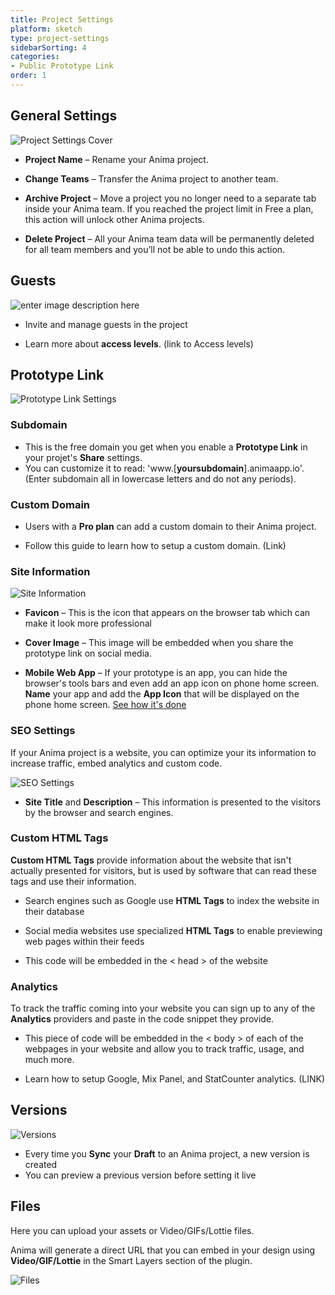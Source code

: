 ```yaml
---
title: Project Settings
platform: sketch
type: project-settings
sidebarSorting: 4
categories: 
- Public Prototype Link
order: 1
---
```


## General Settings

![Project Settings Cover](https://s3.amazonaws.com/animaapp/docs/web-app/Anima%204%20-%20Prototype%20Settings%20General.png)

- **Project Name** – Rename your Anima project.

- **Change Teams**  – Transfer the Anima project to another team.

- **Archive Project** – Move a project you no longer need to a separate tab inside your Anima team. If you reached the project limit in Free a plan, this action will unlock other Anima projects.

- **Delete Project** – All your Anima team data will be permanently deleted for all team members and you’ll not be able to undo this action.

## Guests

![enter image description here](https://s3.amazonaws.com/animaapp/docs/web-app/Anima%204%20-%20Settings%20guests.png)
- Invite and manage guests in the project

- Learn more about **access levels**. (link to Access levels)

## Prototype Link

![Prototype Link Settings](https://s3.amazonaws.com/animaapp/docs/web-app/Anima%204%20-%20Subdomain.png)
### **Subdomain**
-  This is the free domain you get when you enable a **Prototype Link** in your projet's **Share** settings. 
- You can customize it to read: 'www.[**yoursubdomain**].animaapp.io'. (Enter subdomain all in lowercase letters and do not any periods).

### **Custom Domain**
- Users with a **Pro plan** can add a custom domain to their Anima project.

- Follow this guide to learn how to setup a custom domain. (Link)

### Site Information

![Site Information](https://s3.amazonaws.com/animaapp/docs/web-app/Anima%204%20-%20Prototype%20Information.png)

- **Favicon** – This is the icon that appears on the browser tab which can make it look more professional
 
 - **Cover Image** – This image will be embedded when you share the prototype link on social media.

 - **Mobile Web App** – If your prototype is an app, you can hide the browser's tools bars and even add an app icon on phone home screen. **Name** your app and add the **App Icon** that will be displayed on the phone home screen. 
 [See how it's done](https://blog.animaapp.com/create-a-mobile-app-prototype-with-anima-656a6df3fc7b)

### SEO Settings

If your Anima project is a website, you can optimize your its information to increase traffic, embed analytics and custom code.

![SEO Settings](https://s3.amazonaws.com/animaapp/docs/web-app/Anima%204%20-%20Seo%20settings.png)

 - **Site Title** and **Description** – This information is presented to the visitors by the browser and search engines.
 
### Custom HTML Tags

**Custom HTML Tags** provide information about the website that isn't actually presented for visitors, but is used by software that can read these tags and use their information.

- Search engines such as Google use **HTML Tags** to index the website in their database

- Social media websites use specialized **HTML Tags** to enable previewing web pages within their feeds

- This code will be embedded in the < head > of the website


### Analytics

To track the traffic coming into your website you can sign up to any of the **Analytics** providers and paste in the code snippet they provide.

- This piece of code will be embedded in the < body > of each of the webpages in your website and allow you to track traffic, usage, and much more.

- Learn how to setup Google, Mix Panel, and StatCounter analytics. (LINK)


## Versions

![Versions](https://s3.amazonaws.com/animaapp/docs/web-app/Anima%204%20-%20Versions.png)
- Every time you **Sync** your **Draft** to an Anima project, a new version is created
- You can preview a previous version before setting it live

## Files
Here you can upload your assets or Video/GIFs/Lottie files. 

Anima will generate a direct URL that you can embed in your design using **Video/GIF/Lottie** in the Smart Layers section of the plugin.

![Files](https://s3.amazonaws.com/animaapp/docs/web-app/Anima%204%20-%20Files.png)
